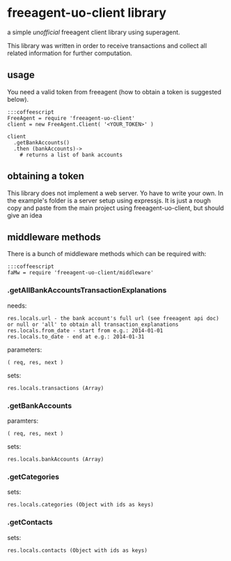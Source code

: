 # freeagent-uo-client library

a simple *unofficial* freeagent client library using superagent.

This library was written in order to receive transactions and collect all related information for further computation.

## usage

You need a valid token from freeagent (how to obtain a token is suggested below).

    :::coffeescript
    FreeAgent = require 'freeagent-uo-client'
    client = new FreeAgent.Client( '<YOUR_TOKEN>' )

    client
      .getBankAccounts()
      .then (bankAccounts)->
        # returns a list of bank accounts

## obtaining a token

This library does not implement a web server. Yo have to write your own. In the example's folder is a server setup 
using expressjs. It is just a rough copy and paste from the main project using freeagent-uo-client, but should give an
idea

## middleware methods

There is a bunch of middleware methods which can be required with:

    :::coffeescript
    faMw = require 'freeagent-uo-client/middleware'

### .getAllBankAccountsTransactionExplanations

needs:

    res.locals.url - the bank account's full url (see freeagent api doc) or null or 'all' to obtain all transaction_explanations
    res.locals.from_date - start from e.g.: 2014-01-01
    res.locals.to_date - end at e.g.: 2014-01-31

parameters:

    ( req, res, next )

sets:

    res.locals.transactions (Array)


### .getBankAccounts

paramters:

    ( req, res, next )

sets:

    res.locals.bankAccounts (Array)

### .getCategories

sets:

    res.locals.categories (Object with ids as keys)

### .getContacts

sets:

    res.locals.contacts (Object with ids as keys)



